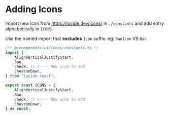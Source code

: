 # Adding Icons

Import new icon from https://lucide.dev/icons/ in `./constants` and add entry alphabetically in `ICONS`

Use the named import that **excludes** `Icon` suffix. eg: `BanIcon` VS `Ban`

```ts
/** @/components/ui/icons/constants.ts */
import {
	AlignVerticalJustifyStart,
	Ban,
	Check, // <---- New Icon to add
	ChevronDown,
} from "lucide-react";

export const ICONS = {
	AlignVerticalJustifyStart,
	Ban,
	Check, // <---- New Icon to add
	ChevronDown,
} as const;
```